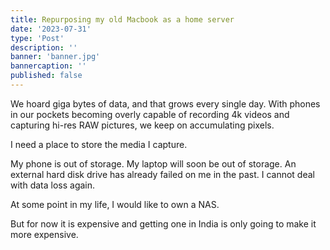 ```yaml
---
title: Repurposing my old Macbook as a home server
date: '2023-07-31'
type: 'Post'
description: ''
banner: 'banner.jpg'
bannercaption: ''
published: false
---
```


We hoard giga bytes of data, and that grows every single day. With phones in our pockets becoming overly capable of recording 4k videos and capturing hi-res RAW pictures, we keep on accumulating pixels.

I need a place to store the media I capture.

My phone is out of storage. My laptop will soon be out of storage. An external hard disk drive has already failed on me in the past. I cannot deal with data loss again.

At some point in my life, I would like to own a NAS.

But for now it is expensive and getting one in India is only going to make it more expensive.
